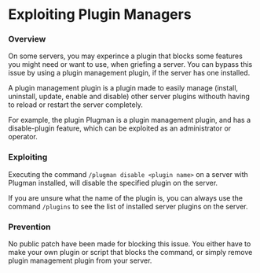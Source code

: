 # Exploiting Plugin Managers

### Overview
On some servers, you may experince a plugin that blocks some features you might need or want to use, when griefing a server. You can bypass this issue by using a plugin management plugin, if the server has one installed.

A plugin management plugin is a plugin made to easily manage (install, uninstall, update, enable and disable) other server plugins withouth having to reload or restart the server completely.

For example, the plugin Plugman is a plugin management plugin, and has a disable-plugin feature, which can be exploited as an administrator or operator.

### Exploiting
Executing the command `/plugman disable <plugin name>` on a server with Plugman installed, will disable the specified plugin on the server.

If you are unsure what the name of the plugin is, you can always use the command `/plugins` to see the list of installed server plugins on the server.

### Prevention
No public patch have been made for blocking this issue. You either have to make your own plugin or script that blocks the command, or simply remove plugin management plugin from your server.